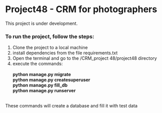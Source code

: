 <h1>Project48 - CRM for photographers </h1>

This project is under development.

<h3>To run the project, follow the steps:</h3>
<ol>
<li>Clone the project to a local machine</li>
<li>install dependencies from the file requirements.txt</li>
<li>Open the terminal and go to the /CRM_project 48/project48 directory</li>
<li>execute the commands:</li><br>
   <b>    python manage.py migrate<br>
       python manage.py createsuperuser<br>
       python manage.py fill_db<br>
       python manage.py runserver<br>
<br>
</b>
</ol>
These commands will create a database and fill it with test data<br>

